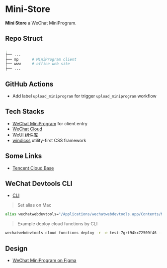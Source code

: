 # Mini-Store

**Mini Store** a WeChat MiniProgram.

## Repo Struct

```bash
.
├── ...
├── mp      # MiniProgram client
├── www     # office web site
├── ...
```

## GitHub Actions

- Add label `upload_miniprogram` for trigger `upload_miniprogram` workflow

## Tech Stacks

- [WeChat MiniProgram](https://developers.weixin.qq.com/miniprogram/dev/framework/) for client entry
- [WeChat Cloud](https://developers.weixin.qq.com/miniprogram/dev/wxcloud/basis/getting-started.html)
- [WeUI 组件库](https://developers.weixin.qq.com/miniprogram/dev/extended/weui/)
- [windicss](https://github.com/windicss/windicss) utility-first CSS framework

## Some Links

- [Tencent Cloud Base](https://console.cloud.tencent.com/tcb)

## WeChat Devtools CLI

- [CLI](https://developers.weixin.qq.com/miniprogram/dev/devtools/cli.html)

> Set alias on Mac

```bash
alias wechatwebdevtools="/Applications/wechatwebdevtools.app/Contents/MacOS/cli"
```

> Example deploy cloud functions by CLI

```bash
wechatwebdevtools cloud functions deploy -r -e test-7grt94kx72509f46 --project $PWD -p $PWD/mp-cloud/all/functions/create-order
```

## Design

- [WeChat MiniProgram on Figma](https://www.figma.com/file/d4hDNZV5GkNjLZdBlNbi2S/WeChat-MiniPorgram)
